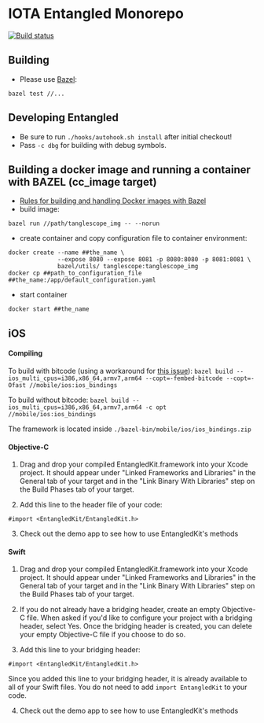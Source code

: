 # IOTA Entangled Monorepo
[![Build status](https://badge.buildkite.com/42ef0512276a270bd34cb0010fd641558b344dab4aa2225fba.svg)](https://buildkite.com/iota-foundation/entangled)

## Building

* Please use [Bazel](https://www.bazel.build/):
```shell
bazel test //...
```

## Developing Entangled
- Be sure to run `./hooks/autohook.sh install` after initial checkout!
- Pass `-c dbg` for building with debug symbols.

## Building a docker image and running a container with BAZEL (cc_image target)

* [Rules for building and handling Docker images with Bazel](https://github.com/bazelbuild/rules_docker)
* build image:
```shell
bazel run //path/tanglescope_img -- --norun
```
* create container and copy configuration file to container environment:
```shell
docker create --name ##the_name \
              --expose 8080 --expose 8081 -p 8080:8080 -p 8081:8081 \
              bazel/utils/ tanglescope:tanglescope_img
docker cp ##path_to_configuration_file ##the_name:/app/default_configuration.yaml
```
* start container
```shell
docker start ##the_name
```

## iOS

#### Compiling
To build with bitcode (using a workaround for [this issue](https://github.com/bazelbuild/rules_apple/issues/163)): `bazel build --ios_multi_cpus=i386,x86_64,armv7,arm64 --copt=-fembed-bitcode --copt=-Ofast //mobile/ios:ios_bindings`

To build without bitcode:
`bazel build --ios_multi_cpus=i386,x86_64,armv7,arm64 -c opt //mobile/ios:ios_bindings`

The framework is located inside `./bazel-bin/mobile/ios/ios_bindings.zip`

#### Objective-C
1. Drag and drop your compiled EntangledKit.framework into your Xcode project. It should appear under "Linked Frameworks and Libraries" in the General tab of your target and in the "Link Binary With Libraries" step on the Build Phases tab of your target.

2. Add this line to the header file of your code:

`#import <EntangledKit/EntangledKit.h>`

3. Check out the demo app to see how to use EntangledKit's methods

#### Swift
1.  Drag and drop your compiled EntangledKit.framework into your Xcode project. It should appear under "Linked Frameworks and Libraries" in the General tab of your target and in the "Link Binary With Libraries" step on the Build Phases tab of your target.

2. If you do not already have a bridging header, create an empty Objective-C file. When asked if you'd like to configure your project with a bridging header, select Yes. Once the bridging header is created, you can delete your empty Objective-C file if you choose to do so.

3. Add this line to your bridging header:

`#import <EntangledKit/EntangledKit.h>`

Since you added this line to your bridging header, it is already available to all of your Swift files. You do not need to add `import EntangledKit` to your code.

4. Check out the demo app to see how to use EntangledKit's methods
